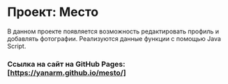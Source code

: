 # Проект: Место

В данном проекте появляется возможность редактировать профиль и добавлять фотографии. Реализуются данные функции с помощью Java Script.

### Ссылка на сайт на GitHub Pages: [https://yanarm.github.io/mesto/]